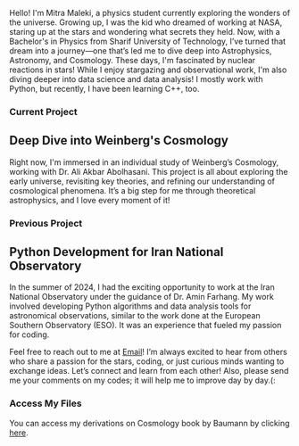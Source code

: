 Hello! I'm Mitra Maleki, a physics student currently exploring the wonders of the universe. Growing up, I was the kid who dreamed of working at NASA, staring up at the stars and wondering what secrets they held. Now, with a Bachelor's in Physics from Sharif University of Technology, I’ve turned that dream into a journey—one that’s led me to dive deep into Astrophysics, Astronomy, and Cosmology. These days, I'm fascinated by nuclear reactions in stars! While I enjoy stargazing and observational work, I'm also diving deeper into data science and data analysis! I mostly work with Python, but recently, I have been learning C++, too.

### Current Project

## Deep Dive into Weinberg's Cosmology

Right now, I'm immersed in an individual study of Weinberg’s Cosmology, working with Dr. Ali Akbar Abolhasani. This project is all about exploring the early universe, revisiting key theories, and refining our understanding of cosmological phenomena. It’s a big step for me through theoretical astrophysics, and I love every moment of it!

### Previous Project

## Python Development for Iran National Observatory

In the summer of 2024, I had the exciting opportunity to work at the Iran National Observatory under the guidance of Dr. Amin Farhang. My work involved developing Python algorithms and data analysis tools for astronomical observations, similar to the work done at the European Southern Observatory (ESO). It was an experience that fueled my passion for coding.

Feel free to reach out to me at [Email](mailto:mitramalekiy@gmail.com)! I’m always excited to hear from others who share a passion for the stars, coding, or just curious minds wanting to exchange ideas. Let’s connect and learn from each other!
Also, please send me your comments on my codes; it will help me to improve day by day.(:


### Access My Files

You can access my derivations on Cosmology book by Baumann  by clicking [here](https://drive.google.com/drive/folders/1zZXXEmaMxbcW2_ejNytByNcWc7InKgOY?usp=sharing).
